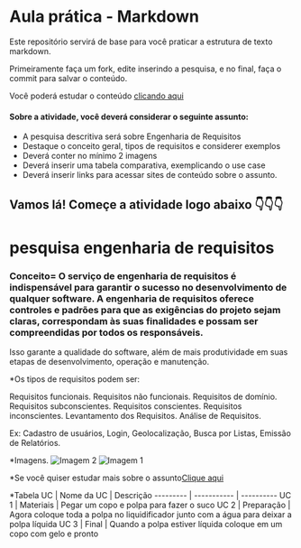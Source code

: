 # Aula prática - Markdown

Este repositório servirá de base para você praticar a estrutura de texto markdown. 

Primeiramente faça um fork, edite inserindo a pesquisa, e no final, faça o commit para salvar o conteúdo.

Você poderá estudar o conteúdo [clicando aqui](https://docs.pipz.com/central-de-ajuda/learning-center/guia-basico-de-markdown#open)

#### Sobre a atividade, você deverá considerar o seguinte assunto:

- A pesquisa descritiva será sobre Engenharia de Requisitos
- Destaque o conceito geral, tipos de requisitos e considerer exemplos
- Deverá conter no mínimo 2 imagens
- Deverá inserir uma tabela comparativa, exemplicando o use case
- Deverá inserir links para acessar sites de conteúdo sobre o assunto.


## Vamos lá! Começe a atividade logo abaixo 👇👇👇

# pesquisa engenharia de requisitos

### Conceito= O serviço de engenharia de requisitos é indispensável para garantir o sucesso no desenvolvimento de qualquer software. A engenharia de requisitos oferece controles e padrões para que as exigências do projeto sejam claras, correspondam às suas finalidades e possam ser compreendidas por todos os responsáveis.

Isso garante a qualidade do software, além de mais produtividade em suas etapas de desenvolvimento, operação e manutenção.

*Os tipos de requisitos podem ser:

Requisitos funcionais.
Requisitos não funcionais.
Requisitos de domínio.
Requisitos subconscientes.
Requisitos conscientes.
Requisitos inconscientes.
Levantamento dos Requisitos.
Análise de Requisitos.

Ex: Cadastro de usuários, Login, Geolocalização, Busca por Listas, Emissão de Relatórios.

*Imagens.
![Imagem 2](https://static.vivaolinux.com.br/imagens/artigos/comunidade/processoEngRequisitos.jpg)
![Imagem 1](https://rederequisitos.com.br/wp-content/uploads/2017/07/prod_Ger_EngReq.png)

*Se você quiser estudar mais sobre o assunto[Clique aqui](https://www.monitoratec.com.br/blog/servico-de-engenharia-de-requisitos/#:~:text=A%20engenharia%20de%20requisitos%20oferece,de%20desenvolvimento%2C%20opera%C3%A7%C3%A3o%20e%20manuten%C3%A7%C3%A3o.)

*Tabela
UC        | Nome da UC  | Descrição
--------- | ----------- | ----------
UC 1      | Materiais   | Pegar um copo e polpa para fazer o suco
UC 2      | Preparação  | Agora coloque toda a polpa no liquidificador junto com a água para deixar a polpa líquida
UC 3      | Final       | Quando a polpa estiver líquida coloque em um copo com gelo e pronto   
